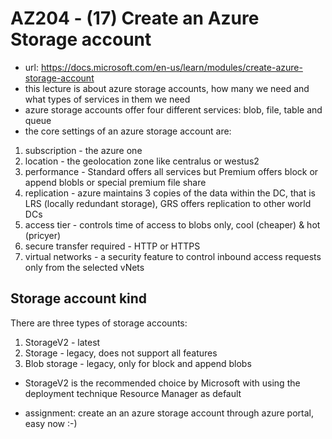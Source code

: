 # AZ204 - (17) Create an Azure Storage account

- url: <https://docs.microsoft.com/en-us/learn/modules/create-azure-storage-account>
- this lecture is about azure storage accounts, how many we need and what types of services in them we need
- azure storage accounts offer four different services: blob, file, table and queue
- the core settings of an azure storage account are:

1. subscription - the azure one
2. location - the geolocation zone like centralus or westus2
3. performance - Standard offers all services but Premium offers block or append blobls or special premium file share
4. replication - azure maintains 3 copies of the data within the DC, that is LRS (locally redundant storage), GRS offers replication to other world DCs
5. access tier - controls time of access to blobs only, cool (cheaper) & hot (pricyer)
6. secure transfer required - HTTP or HTTPS
7. virtual networks - a security feature to control inbound access requests only from the selected vNets

## Storage account kind

There are three types of storage accounts:

1. StorageV2 - latest
2. Storage - legacy, does not support all features
3. Blob storage - legacy, only for block and append blobs

- StorageV2 is the recommended choice by Microsoft with using the deployment technique Resource Manager as default

- assignment: create an an azure storage account through azure portal, easy now :-)

